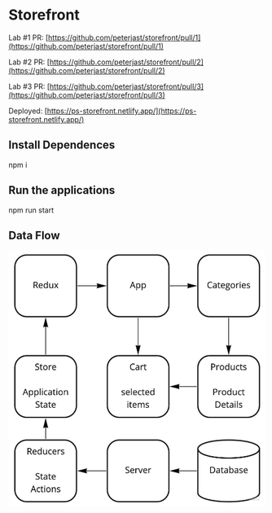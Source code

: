 # Storefront

Lab #1 PR: [https://github.com/peterjast/storefront/pull/1](https://github.com/peterjast/storefront/pull/1)

Lab #2 PR: [https://github.com/peterjast/storefront/pull/2](https://github.com/peterjast/storefront/pull/2)

Lab #3 PR: [https://github.com/peterjast/storefront/pull/3](https://github.com/peterjast/storefront/pull/3)

Deployed: [https://ps-storefront.netlify.app/](https://ps-storefront.netlify.app/)

## Install Dependences

npm i

## Run the applications

npm run start

## Data Flow

![storefront dataflow](./src/assets/uml.jpg)
